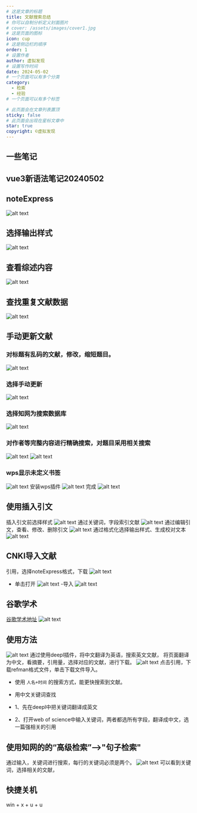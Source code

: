 ```yaml
---
# 这是文章的标题
title: 文献搜索总结
# 你可以自制分析定义封面图片
# cover: /assets/images/cover1.jpg
# 这是页面的图标
icon: cup
# 这是侧边栏的顺序
order: 1
# 设置作者
author: 虚拟发现
# 设置写作时间
date: 2024-05-02
# 一个页面可以有多个分类
category:
  - 检索
  - 经验
# 一个页面可以有多个标签

# 此页面会在文章列表置顶
sticky: false
# 此页面会出现在星标文章中
star: true
copyright: ©虚拟发现
---
```


<!-- more -->

## 一些笔记
<PDF url="/file/论文笔记20240502.pdf" page="2" no-toolbar height="500px" />

## vue3新语法笔记20240502
<PDF url="/file/vue3新语法笔记20240502.pdf" page="2" no-toolbar height="500px" />



## noteExpress
![alt text](image-1.png)
## 选择输出样式
![alt text](image-2.png)
## 查看综述内容
![alt text](image-3.png)
## 查找重复文献数据
![alt text](image-4.png)
## 手动更新文献
### 对标题有乱码的文献，修改，缩短题目。
![alt text](image-7.png)
### 选择手动更新
![alt text](image-6.png)
### 选择知网为搜索数据库
![alt text](image-5.png)
### 对作者等完整内容进行精确搜索，对题目采用相关搜索
![alt text](image-8.png)
![alt text](image-9.png)
### wps显示未定义书签
![alt text](image-10.png)
安装wps插件
![alt text](image-11.png)
完成
![alt text](image-12.png)
## 使用插入引文
插入引文前选择样式
![alt text](image-13.png)
通过关键词，字段索引文献
![alt text](image-14.png)
通过编辑引文，查看、修改、删除引文
![alt text](image-15.png)
通过格式化选择输出样式、生成校对文本
![alt text](image-16.png)
## CNKI导入文献
引用，选择noteExpress格式，下载
![alt text](image-17.png)
- 单击打开 
![alt text](image-18.png)
-导入
![alt text](image-19.png)

## 谷歌学术
[谷歌学术地址](https://scholar.google.com.hk/?hl=zh-CN)
![alt text](image.png)
## 使用方法
![alt text](image-20.png)
通过使用deepl插件，将中文翻译为英语，搜索英文文献，
将页面翻译为中文，看摘要，引用量，选择对应的文献，进行下载。
![alt text](image-21.png)
点击引用，下载refman格式文件，单击下载文件导入。
- 使用 `人名+时间` 的搜索方式，能更快搜索到文献。

- 用中文关键词查找
- 1、先在deepl中把关键词翻译成英文
- 2、打开web of science中输入关键词，两者都选所有字段，翻译成中文，选一篇强相关的引用
## 使用知网的的“高级检索”——>"句子检索"
通过输入，关键词进行搜索，每行的关键词必须是两个。
![alt text](image-22.png)
可以看到关键词，选择相关的文献，

## 快捷关机
win + x + u + u
